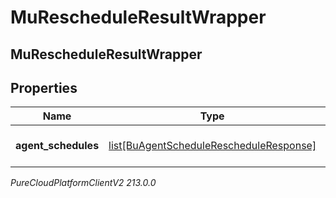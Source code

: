 # MuRescheduleResultWrapper

## MuRescheduleResultWrapper

## Properties

|Name | Type | Description | Notes|
|------------ | ------------- | ------------- | -------------|
| **agent_schedules** | [list[BuAgentScheduleRescheduleResponse]](BuAgentScheduleRescheduleResponse) | The list of agent schedules | [optional] |



_PureCloudPlatformClientV2 213.0.0_

